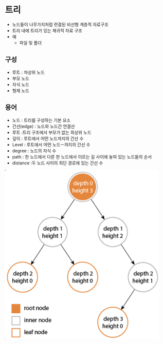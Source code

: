 # 트리
- 노드들이 나무가지처럼 련결된 비선형 계층적 자료구조
- 트리 내에 트리가 있는 재귀적 자료 구조
- 예
  - 파일 및 폴더

## 구성
- 루트 : 차상위 노드
- 부모 노드
- 자식 노드
- 형제 노드

## 용어
- 노드 : 트리를 구성하는 기본 요소
- 간선(edge) : 노드와 노드간 연결선
- 루트 :트리 구조에서 부모가 없는 최상위 노드
- 깊이 : 루트에서 어떤 노드까지의 간선 수
- Level : 루트에서 어떤 노드ㅡ까지의 간선 수
- degree : 노드의 자식 수
- path : 한 노드에서 다른 한 노드에서 이르는 길 사이에 놓여 있는 노드들의 순서
- distance :두 노드 사이의 최단 경로에 있는 간선 수

![Alt text](../../img/tree.png)
